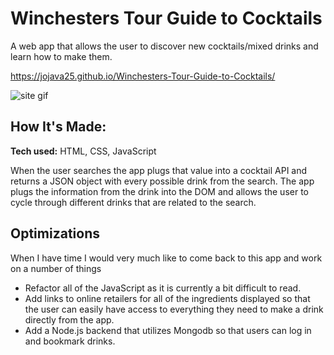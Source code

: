 # Winchesters Tour Guide to Cocktails
A web app that allows the user to discover new cocktails/mixed drinks and learn how to make them.

https://jojava25.github.io/Winchesters-Tour-Guide-to-Cocktails/

![site gif](https://thumbs.gfycat.com/GleefulSneakyBrahmancow-size_restricted.gif)

## How It's Made:

**Tech used:** HTML, CSS, JavaScript

When the user searches the app plugs that value into a cocktail API and returns a JSON object with every possible drink from the search. The app plugs the information from the drink into the DOM and allows the user to cycle through different drinks that are related to the search. 

## Optimizations

When I have time I would very much like to come back to this app and work on a number of things

  - Refactor all of the JavaScript as it is currently a bit difficult to read. 
  - Add links to online retailers for all of the ingredients displayed so that the user can easily have access to everything they need to make a drink directly from the app.
  - Add a Node.js backend that utilizes Mongodb so that users can log in and bookmark drinks.
 
